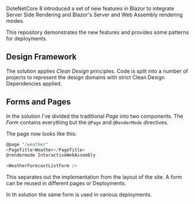 DoteNetCore 8 introduced a set of new features in Blazor to integrate Server Side Rendering and Blazor's Server and Web Assembly rendering modes.

This repository demonstrates the new features and provides some patterns for deployments.

## Design Framework

The solution applies *Clean Design* principles.  Code is split into a number of projects to represent the design domains with strict  Clean Design Dependencies applied.

## Forms and Pages

In the solution I've divided the traditional *Page* into two components.  The *Form* contains everything but the `@Page` and `@RenderMode` directives.

The page now looks like this:

```csharp
@page "/weather"
<PageTitle>Weather</PageTitle>
@rendermode InteractiveWebAssembly

<WeatherForecastListForm />
```

This separates out the implementation from the layout of the site.  A form can be reused in different pages or Deployments.

In th solution the same form is used in various deployments.


